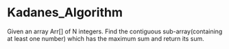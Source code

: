 # Kadanes_Algorithm
Given an array Arr[] of N integers. Find the contiguous sub-array(containing at least one number) which has the maximum sum and return its sum.

